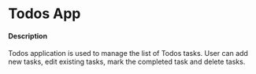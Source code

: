 # Todos App

#### Description
Todos application is used to manage the list of Todos tasks. User can add new tasks, edit existing tasks, mark the completed task and delete tasks.
